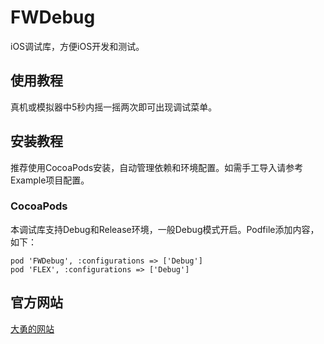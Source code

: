 # FWDebug
iOS调试库，方便iOS开发和测试。

## 使用教程
真机或模拟器中5秒内摇一摇两次即可出现调试菜单。

## 安装教程
推荐使用CocoaPods安装，自动管理依赖和环境配置。如需手工导入请参考Example项目配置。

### CocoaPods
本调试库支持Debug和Release环境，一般Debug模式开启。Podfile添加内容，如下：

	pod 'FWDebug', :configurations => ['Debug']
	pod 'FLEX', :configurations => ['Debug']

## 官方网站
[大勇的网站](http://www.ocphp.com)
